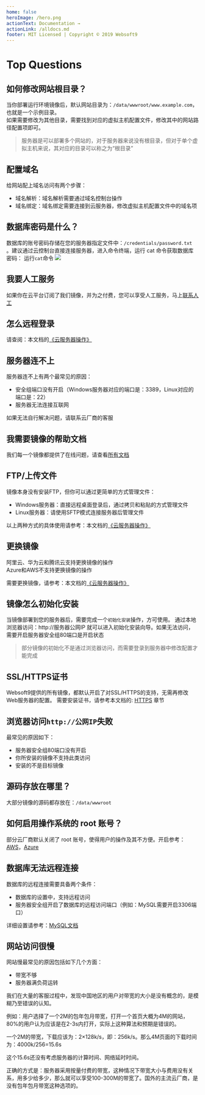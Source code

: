```yaml
---
home: false
heroImage: /hero.png
actionText: Documentation →
actionLink: /alldocs.md
footer: MIT Licensed | Copyright © 2019 Websoft9
---
```


# Top Questions

## 如何修改网站根目录？

当你部署运行环境镜像后，默认网站目录为：`/data/wwwroot/www.example.com`，也就是一个示例目录。  
如果需要修改为其他目录，需要找到对应的虚拟主机配置文件，修改其中的网站路径配置项即可。

> 服务器是可以部署多个网站的，对于服务器来说没有根目录，但对于单个虚拟主机来说，其对应的目录可以称之为“根目录”

## 配置域名

给网站配上域名访问有两个步骤：
* 域名解析：域名解析需要通过域名控制台操作
* 域名绑定：域名绑定需要连接到云服务器，修改虚拟主机配置文件中的域名项

## 数据库密码是什么？

数据库的账号密码存储在您的服务器指定文件中：`/credentials/password.txt`  。建议通过云控制台直接连接服务器，进入命令终端，运行 cat 命令获取数据库密码： 运行`cat`命令
![](https://libs.websoft9.com/Websoft9/DocsPicture/zh/common/catdbpassword-websoft9.png)

## 我要人工服务

如果你在云平台订阅了我们镜像，并为之付费，您可以享受人工服务，马上[联系人工](https://support.websoft9.com/zh/contact.html)

## 怎么远程登录

请查阅：本文档的[《云服务器操作》](/zh/tech-instance.md)

## 服务器连不上

服务器连不上有两个最常见的原因：

* 安全组端口没有开启（Windows服务器对应的端口是：3389，Linux对应的端口是：22）
* 服务器无法连接互联网

如果无法自行解决问题，请联系云厂商的客服

## 我需要镜像的帮助文档

我们每一个镜像都提供了在线问题，请查看[所有文档](https://support.websoft9.com/zh/alldocs.html)

## FTP/上传文件

镜像本身没有安装FTP，但你可以通过更简单的方式管理文件：

* Windows服务器：直接远程桌面登录后，通过拷贝和粘贴的方式管理文件
* Linux服务器：请使用SFTP模式连接服务器后管理文件

以上两种方式的具体使用请参考：本文档的[《云服务器操作》](/zh/tech-instance.md)

## 更换镜像

阿里云、华为云和腾讯云支持更换镜像的操作  
Azure和AWS不支持更换镜像的操作

需要更换镜像，请参考：本文档的[《云服务器操作》](/zh/tech-instance.md)


## 镜像怎么初始化安装

当镜像部署到您的服务器后，需要完成一个`初始化安装`操作，方可使用。
通过本地浏览器访问：http://服务器公网IP 就可以进入初始化安装向导。如果无法访问，需要开启服务器安全组80端口是开启状态

> 部分镜像的初始化不是通过浏览器访问，而需要登录到服务器中修改配置才能完成

## SSL/HTTPS证书

Websoft9提供的所有镜像，都默认开启了对SSL/HTTPS的支持，无需再修改Web服务器的配置。
需要安装证书，请参考本文档的: [HTTPS](/zh/tech-https.md) 章节


## 浏览器访问`http://公网IP`失败

最常见的原因如下：

* 服务器安全组80端口没有开启
* 你所安装的镜像不支持此类访问
* 安装的不是目标镜像


## 源码存放在哪里？

大部分镜像的源码都存放在：`/data/wwwroot`

## 如何启用操作系统的 root 账号？

部分云厂商默认关闭了 root 账号，使得用户的操作及其不方便。开启参考：[AWS](https://support.websoft9.com/docs/aws/zh/server-login.html#示例2：启用系统root账号)，[Azure](https://support.websoft9.com/docs/azure/zh/server-login.html#示例2：启用系统root账号)


## 数据库无法远程连接

数据库的远程连接需要具备两个条件：

* 数据库的设置中，支持远程访问
* 服务器安全组开启了数据库的远程访问端口（例如：MySQL需要开启3306端口）

详细设置请参考：[MySQL文档](https://support.websoft9.com/mysql/zh)


## 网站访问很慢

网站慢最常见的原因包括如下几个方面：

* 带宽不够
* 服务器满负荷运转

我们在大量的客服过程中，发现中国地区的用户对带宽的大小是没有概念的，是模糊乃至错误的认知。  

例如：用户选择了一个2M的包年包月带宽，打开一个首页大概为4M的网站，80%的用户认为应该是在2-3s内打开，实际上这种算法和预期是错误的。

一个2M的带宽，下载应该为：2×128k/s，即：256k/s。那么4M页面的下载时间为：4000k/256=15.6s

这个15.6s还没有考虑服务器的计算时间、网络延时时间。

正确的方式是：服务器采用按量付费的带宽，这种情况下带宽大小与费用没有关系，用多少给多少，那么就可以享受100-300M的带宽了。国外的主流云厂商，是没有包年包月带宽这种选项的。
